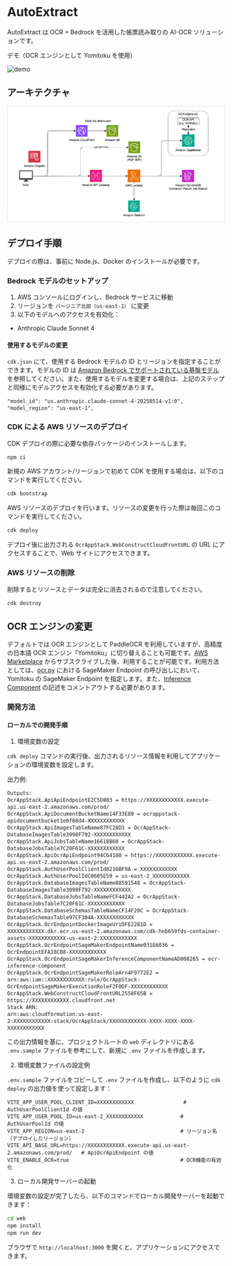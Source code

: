# AutoExtract

AutoExtract は OCR + Bedrock を活用した帳票読み取りの AI-OCR ソリューションです。

デモ（OCR エンジンとして Yomitoku を使用）

![demo](docs/imgs/demo.gif)

## アーキテクチャ

![architecture](docs/imgs/architecture.png)

## デプロイ手順

デプロイの際は、事前に Node.js、Docker のインストールが必要です。

### Bedrock モデルのセットアップ

1. AWS コンソールにログインし、Bedrock サービスに移動
2. リージョンを `バージニア北部（us-east-1）` に変更
3. 以下のモデルへのアクセスを有効化：

- Anthropic Claude Sonnet 4

#### 使用するモデルの変更

`cdk.json` にて、使用する Bedrock モデルの ID とリージョンを指定することができます。モデルの ID は [Amazon Bedrock でサポートされている基盤モデル](https://docs.aws.amazon.com/ja_jp/bedrock/latest/userguide/models-supported.html) を参照してください。また、使用するモデルを変更する場合は、上記のステップと同様にモデルアクセスを有効化する必要があります。

```
"model_id": "us.anthropic.claude-sonnet-4-20250514-v1:0",
"model_region": "us-east-1",
```

### CDK による AWS リソースのデプロイ

CDK デプロイの際に必要な依存パッケージのインストールします。

```sh
npm ci
```

新規の AWS アカウント/リージョンで初めて CDK を使用する場合は、以下のコマンドを実行してください。

```sh
cdk bootstrap
```

AWS リソースのデプロイを行います。リソースの変更を行った際は毎回このコマンドを実行してください。

```sh
cdk deploy
```

デプロイ後に出力される `OcrAppStack.WebConstructCloudFrontURL` の URL にアクセスすることで、Web サイトにアクセスできます。

### AWS リソースの削除

削除するとリソースとデータは完全に消去されるので注意してください。

```sh
cdk destroy
```

## OCR エンジンの変更

デフォルトでは OCR エンジンとして PaddleOCR を利用していますが、高精度の日本語 OCR エンジン「Yomitoku」に切り替えることも可能です。[AWS Marketplace](https://aws.amazon.com/marketplace/pp/prodview-64qkuwrqi4lhi) からサブスクライブした後、利用することが可能です。利用方法としては、[ocr.py](lambda/api/app/ocr.py#L36) における SageMaker Endpoint の呼び出しにおいて、Yomitoku の SageMaker Endpoint を指定します。また、[Inference Component](lambda/api/app/ocr.py#L40) の記述をコメントアウトする必要があります。

### 開発方法

#### ローカルでの開発手順

1. 環境変数の設定

`cdk deploy` コマンドの実行後、出力されるリソース情報を利用してアプリケーションの環境変数を設定します。

出力例:

```
Outputs:
OcrAppStack.ApiApiEndpointE2C5D803 = https://XXXXXXXXXXXX.execute-api.us-east-2.amazonaws.com/prod/
OcrAppStack.ApiDocumentBucketName14F33E89 = ocrappstack-apidocumentbucket1e0f08d4-XXXXXXXXXXXX
OcrAppStack.ApiImagesTableName87FC28D3 = OcrAppStack-DatabaseImagesTable3098F792-XXXXXXXXXXXX
OcrAppStack.ApiJobsTableName16618860 = OcrAppStack-DatabaseJobsTable7C20F61C-XXXXXXXXXXXX
OcrAppStack.ApiOcrApiEndpoint94C64180 = https://XXXXXXXXXXXX.execute-api.us-east-2.amazonaws.com/prod/
OcrAppStack.AuthUserPoolClientId8216BF9A = XXXXXXXXXXXX
OcrAppStack.AuthUserPoolIdC0605E59 = us-east-2_XXXXXXXXXXXX
OcrAppStack.DatabaseImagesTableName88591548 = OcrAppStack-DatabaseImagesTable3098F792-XXXXXXXXXXXX
OcrAppStack.DatabaseJobsTableNameFCF442A2 = OcrAppStack-DatabaseJobsTable7C20F61C-XXXXXXXXXXXX
OcrAppStack.DatabaseSchemasTableNameCF14F20C = OcrAppStack-DatabaseSchemasTable97CF304A-XXXXXXXXXXXX
OcrAppStack.OcrEndpointDockerImageUriDFE2281D = XXXXXXXXXXXX.dkr.ecr.us-east-2.amazonaws.com/cdk-hnb659fds-container-assets-XXXXXXXXXXXX-us-east-2:XXXXXXXXXXXX
OcrAppStack.OcrEndpointSageMakerEndpointName031E6036 = OcrEndpointEFA18CB8-XXXXXXXXXXXX
OcrAppStack.OcrEndpointSageMakerInferenceComponentNameAD008265 = ocr-inference-component
OcrAppStack.OcrEndpointSageMakerRoleArn4F9772E2 = arn:aws:iam::XXXXXXXXXXXX:role/OcrAppStack-OcrEndpointSageMakerExecutionRoleF2F0DF-XXXXXXXXXXXX
OcrAppStack.WebConstructCloudFrontURL2550F65B = https://XXXXXXXXXXXX.cloudfront.net
Stack ARN:
arn:aws:cloudformation:us-east-2:XXXXXXXXXXXX:stack/OcrAppStack/XXXXXXXXXXXX-XXXX-XXXX-XXXX-XXXXXXXXXXXX
```

この出力情報を基に、プロジェクトルートの `web` ディレクトリにある `.env.sample` ファイルを参考にして、新規に `.env` ファイルを作成します。

2. 環境変数ファイルの設定例

`.env.sample` ファイルをコピーして `.env` ファイルを作成し、以下のように `cdk deploy` の出力値を使って設定します：

```properties
VITE_APP_USER_POOL_CLIENT_ID=XXXXXXXXXXXX                # AuthUserPoolClientId の値
VITE_APP_USER_POOL_ID=us-east-2_XXXXXXXXXXXX            # AuthUserPoolId の値
VITE_APP_REGION=us-east-2                               # リージョン名（デプロイしたリージョン）
VITE_API_BASE_URL=https://XXXXXXXXXXXX.execute-api.us-east-2.amazonaws.com/prod/   # ApiOcrApiEndpoint の値
VITE_ENABLE_OCR=true                                    # OCR機能の有効化
```

3. ローカル開発サーバーの起動

環境変数の設定が完了したら、以下のコマンドでローカル開発サーバーを起動できます：

```bash
cd web
npm install
npm run dev
```

ブラウザで `http://localhost:3000` を開くと、アプリケーションにアクセスできます。
